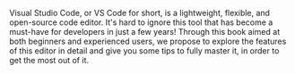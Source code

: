 Visual Studio Code, or VS Code for short, is a lightweight, flexible, and open-source code editor. It's hard to ignore this tool that has become a must-have for developers in just a few years! Through this book aimed at both beginners and experienced users, we propose to explore the features of this editor in detail and give you some tips to fully master it, in order to get the most out of it.
